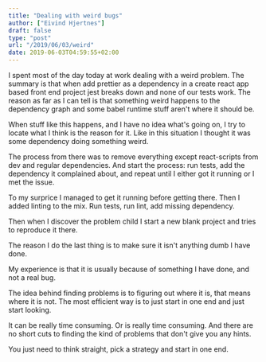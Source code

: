 ```yaml
---
title: "Dealing with weird bugs"
author: ["Eivind Hjertnes"]
draft: false
type: "post"
url: "/2019/06/03/weird"
date: 2019-06-03T04:59:55+02:00
---
```


I spent most of the day today at work dealing with a weird problem. The
summary is that when add prettier as a dependency in a create react app
based front end project jest breaks down and none of our tests work. The
reason as far as I can tell is that something weird happens to the
dependency graph and some babel runtime stuff aren't where it should be.

When stuff like this happens, and I have no idea what's going on, I try
to locate what I think is the reason for it. Like in this situation I
thought it was some dependency doing something weird.

The process from there was to remove everything except react-scripts
from dev and regular dependencies. And start the process: run tests, add
the dependency it complained about, and repeat until I either got it
running or I met the issue.

To my surprice I managed to get it running before getting there. Then I
added linting to the mix. Run tests, run lint, add missing dependency.

Then when I discover the problem child I start a new blank project and
tries to reproduce it there.

The reason I do the last thing is to make sure it isn't anything dumb I
have done.

My experience is that it is usually because of something I have done,
and not a real bug.

The idea behind finding problems is to figuring out where it is, that
means where it is not. The most efficient way is to just start in one
end and just start looking.

It can be really time consuming. Or is really time consuming. And there
are no short cuts to finding the kind of problems that don't give you
any hints.

You just need to think straight, pick a strategy and start in one end.
